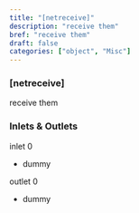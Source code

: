 ```yaml
---
title: "[netreceive]"
description: "receive them"
bref: "receive them"
draft: false
categories: ["object", "Misc"]
---
```


### [netreceive]

receive them

### Inlets & Outlets

inlet 0

 - dummy

outlet 0

 - dummy
 

